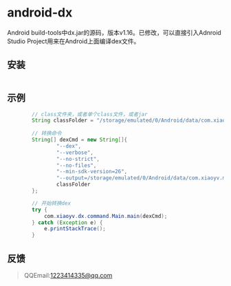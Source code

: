# android-dx
 Android build-tools中dx.jar的源码，版本v1.16。已修改，可以直接引入Adnroid Studio Project用来在Android上面编译dex文件。
 
## 安装
```java

```

## 示例
```java
        // class文件夹，或者单个class文件，或者jar
        String classFolder = "/storage/emulated/0/Android/data/com.xiaoyv.myapplication/files/build/";
        
        // 转换命令
        String[] dexCmd = new String[]{
                "--dex",
                "--verbose",
                "--no-strict",
                "--no-files",
                "--min-sdk-version=26",
                "--output=/storage/emulated/0/Android/data/com.xiaoyv.myapplication/files/dex/",
                classFolder
        };

        // 开始转换dex
        try {
            com.xiaoyv.dx.command.Main.main(dexCmd);
        } catch (Exception e) {
            e.printStackTrace();
        }
```

## 反馈
> QQEmail:1223414335@qq.com
